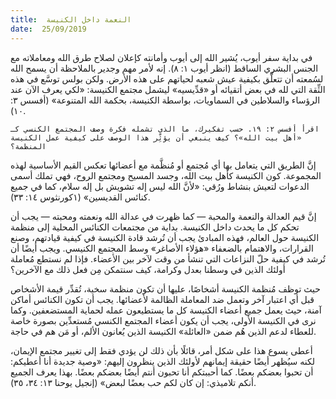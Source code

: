 ```yaml
---
title:  النعمة داخل الكنيسة
date:  25/09/2019
---
```


في بداية سفر أيوب، يُشير الله إلى أيوب وأمانته كإعلان لصلاح طرق الله ومعاملاته مع الجنس البشري الساقط (انظر أيوب ١: ٨). إنه لأمر مهم وجدير بالملاحظة أن يسمح الله لسُمعته أن تتعلَّق بكيفية عيش شعبه لحياتهم على هذه الأرض. ولكن بولس توسَّع في هذه الثِّقة التي لله في بعض أتقيائه أو «قدِّيسيه» ليشمل مجتمع الكنيسة: «لكي يعرف الآن عند الرؤساء والسلاطين في السماويات، بواسطة الكنيسة، بحكمة الله المتنوعة» (أفسس ٣: ١٠).

`اقرأ أفسس ٢: ١٩. حسب تفكيرك، ما الذي تشمله فكرة وصف المجتمع الكنسي كـ «أهل بيت الله»؟ كيف ينبغي أن يؤثِّر هذا الوصف على كيفية عمل الكنيسة المنظمة؟`

إنَّ الطريق التي يتعامل بها أي مُجتمع أو مُنظَّمة مع أعضائها تعكس القيم الأساسية لهذه المجموعة. كون الكنيسة كأهل بيت الله، وجسد المسيح ومجتمع الروح، فهي تملك أسمى الدعوات لتعيش بنشاط ورُقي: «لأنَّ الله ليس إله تشويش بل إله سلام، كما في جميع كنائس القديسين» (١كورنثوس ١٤: ٣٣).

إنَّ قيم العدالة والنعمة والمحبة — كما ظهرت في عدالة الله ونعمته ومحبته — يجب أن تحكم كل ما يحدث داخل الكنيسة. بداية من مجتمعات الكنائس المحلية إلى منظمة الكنيسة حول العالم، فهذه المبادئ يجب أن تُرشد قادة الكنيسة في كيفية قيادتهم، وصنع القرارات، والاهتمام بالضعفاء «هؤلاء الأصاغر» وسط المجتمع الكنيسي. ويجب أيضًا أن تُرشد في كيفية حلّ النزاعات التي تنشأ من وقت لآخر بين الأعضاء. فإذا لم نستطع مُعاملة أولئك الذين في وسطنا بعدل وكرامة، كيف سنتمكن مِن فعل ذلك مع الآخرين؟

حيث توظف مُنظمة الكنيسة أشخاصًا، عليها أن تكون منظمة سخية، تُقدِّر قيمة الأشخاص قبل أي اعتبار آخر وتعمل ضد المعاملة الظالمة لأعضائها. يجب أن تكون الكنائس أماكن آمنة، حيث يعمل جميع أعضاء الكنيسة كل ما يستطيعون عمله لحماية المستضعفين. وكما نرى في الكنيسة الأولى، يجب أن يكون أعضاء المجتمع الكنسي مُستعدِّين بصورة خاصة للعطاء لدعم الذين هُم ضمن «العائلة» الكنيسة الذين يُعانون الألم، أو مَن هم في حاجة.

أعطى يسوع هذا على شكل أمر، قائلًا بأن ذلك لن يؤدي فقط إلى تغيير مجتمع الإيمان، لكنه سيُظهر أيضًا حقيقة إيمانهم لأولئك الذين ينظرون إليهم: «وصية جديدة أنا أعطيكم: أن تحبوا بعضكم بعضًا. كما أحببتكم أنا تحبون أنتم أيضًا بعضكم بعضًا. بهذا يعرف الجميع أنكم تلاميذي: إن كان لكم حب بعضًا لبعض» (إنجيل يوحنا ١٣: ٣٤، ٣٥).